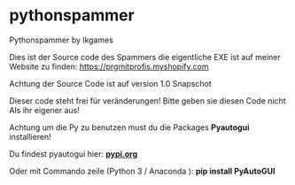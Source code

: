 # pythonspammer

Pythonspammer by lkgames

Dies ist der Source code des Spammers die eigentliche EXE ist auf meiner Website zu finden: https://prgmitprofis.myshopify.com

Achtung der Source Code ist auf version 1.0 Snapschot

Dieser code steht frei für veränderungen! Bitte geben sie diesen Code nicht Als ihr eigener aus!

Achtung um die Py zu benutzen must du die Packages **Pyautogui** installieren!

Du findest pyautogui hier: **[pypi.org](https://pypi.org/project/PyAutoGUI/)**

Oder mit Commando zeile (Python 3 / Anaconda ): **pip install PyAutoGUI**

